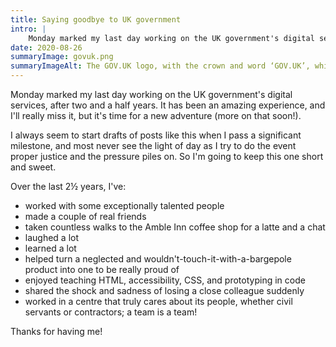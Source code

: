 ```yaml
---
title: Saying goodbye to UK government
intro: |
    Monday marked my last day working on the UK government's digital services, after two and a half years. It has been an amazing experience.
date: 2020-08-26
summaryImage: govuk.png
summaryImageAlt: The GOV.UK logo, with the crown and word ‘GOV.UK’, white against a black background.
---
```


Monday marked my last day working on the UK government's digital services, after two and a half years. It has been an amazing experience, and I'll really miss it, but it's time for a new adventure (more on that soon!).

I always seem to start drafts of posts like this when I pass a significant milestone, and most never see the light of day as I try to do the event proper justice and the pressure piles on. So I'm going to keep this one short and sweet.

Over the last 2½ years, I've:

- worked with some exceptionally talented people
- made a couple of real friends
- taken countless walks to the Amble Inn coffee shop for a latte and a chat
- laughed a lot
- learned a lot
- helped turn a neglected and wouldn't-touch-it-with-a-bargepole product into one to be really proud of
- enjoyed teaching HTML, accessibility, CSS, and prototyping in code
- shared the shock and sadness of losing a close colleague suddenly
- worked in a centre that truly cares about its people, whether civil servants or contractors; a team is a team!

Thanks for having me!
